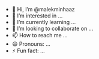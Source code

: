 - 👋 Hi, I’m @malekminhaaz
- 👀 I’m interested in ...
- 🌱 I’m currently learning ...
- 💞️ I’m looking to collaborate on ...
- 📫 How to reach me ...
- 😄 Pronouns: ...
- ⚡ Fun fact: ...

<!---
malek2minhaaz/malek2minhaaz is a ✨ special ✨ repository because its `README.md` (this file) appears on your GitHub profile.
You can click the Preview link to take a look at your changes.
--->
